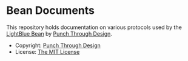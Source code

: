 # Bean Documents

This repository holds documentation on various protocols used by the [LightBlue Bean](http://punchthrough.com/bean/) by [Punch Through Design](http://punchthrough.com).

* Copyright: [Punch Through Design](http://punchthrough.com)
* License: [The MIT License](http://opensource.org/licenses/MIT)
